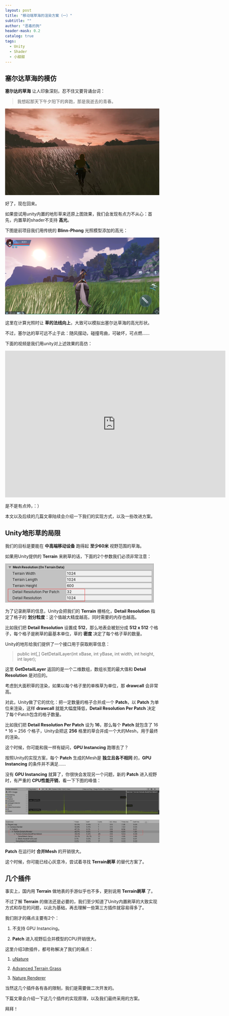 ```yaml
---
layout: post
title: "移动端草海的渲染方案（一）"
subtitle: ""
author: "恶毒的狗"
header-mask: 0.2
catalog: true
tags:
  - Unity
  - Shader
  - 小甜甜
---
```


## 塞尔达草海的模仿

**塞尔达的草海** 让人印象深刻，忍不住又要背诵台词：

> 我想起那天下午夕阳下的奔跑，那是我逝去的青春。

![img](/img/unity-grass/screenshot1.png)

好了，现在回来。

如果尝试用unity内置的地形草来还原上图效果，我们会发现有点力不从心：首先，内置草的shader不支持 **高光**。 

下图是前项目我们用传统的 **Blinn-Phong** 光照模型添加的高光：

![img](/img/unity-grass/screenshot2.png)

这里在计算光照时让 **草的法线向上**，大致可以模拟出塞尔达草海的高光形状。

不过，塞尔达的草可远不止于此：随风摆动，碰撞弯曲，可破坏，可点燃......

下面的视频是我们用unity对上述效果的高仿：

<iframe frameborder="0" width="720" height="480" src="https://v.qq.com/txp/iframe/player.html?vid=h3051zdbrxd" allowFullScreen="true"></iframe>

是不是有点帅，：）

本文以及后续的几篇文章陆续会介绍一下我们的实现方式，以及一些改进方案。

## Unity地形草的局限

我们的目标是要能在 **中高端移动设备** 跑得起 **至少60米** 视野范围的草海。 

如果用Unity提供的 **Terrain** 来刷草的话，下面的2个参数我们必须非常注意：

![img](/img/unity-grass/screenshot3.png)

为了记录刷草的信息，Unity会把我们的 **Terrain** 栅格化，**Detail Resolution** 指定了格子的 **划分粒度**：这个值越大精度越高，同时需要的内存也越高。

比如我们把 **Detail Resolution** 设置成 **512**，那么地表会被划分成 **512 x 512** 个格子，每个格子是刷草的最基本单位，草的 **密度** 决定了每个格子草的数量。

Unity的地形给我们提供了一个接口用于获取刷草信息：

> public int[,] GetDetailLayer(int xBase, int yBase, int width, int height, int layer);

这里 **GetDetailLayer** 返回的是一个二维数组，数组长宽的最大值和 **Detail Resolution** 是对应的。

考虑到大面积草的渲染，如果以每个格子里的单株草为单位，那 **drawcall** 会非常高。

对此，Unity做了它的优化：把一定数量的格子合并成一个 **Patch**，以 **Patch** 为单位来渲染，这样 **drawcall** 就能大幅度降低，**Detail Resolution Per Patch** 决定了每个Patch包含的格子数量。

比如我们把 **Detail Resolution Per Patch** 设为 **16**，那么每个 **Patch** 就包含了 16 * 16 = 256 个格子，Unity会把这 **256** 格里的草合并成一个大的Mesh，用于最终的渲染。

这个时候，你可能和我一样有疑问，**GPU Instancing** 跑哪去了？

按照Unity的实现方案，每个 **Patch** 生成的Mesh是 **独立且各不相同** 的，**GPU Instancing** 的条件并不满足......

没有 **GPU Instancing** 就算了，你很快会发现另一个问题，新的 **Patch** 进入视野时，有严重的 **CPU性能开销**，看一下下图的峰值：

![img](/img/unity-grass/screenshot4.png)

![img](/img/unity-grass/screenshot5.png)

**Patch** 在运行时 **合并Mesh** 的开销很大。

这个时候，你可能已经心灰意冷，尝试着寻找 **Terrain刷草** 的替代方案了。

## 几个插件

事实上，国内用 **Terrain** 做地表的手游似乎也不多，更别说用 **Terrain刷草** 了。

不过了解 **Terrain** 的做法还是必要的，我们至少知道了Unity内置刷草的大致实现方式和存在的问题，以此为基础，再去理解一些第三方插件就容易得多了。

我们刚才的痛点主要有2个：

1. 不支持 GPU Instancing。

2. **Patch** 进入视野后合并模型的CPU开销很大。

这里介绍3款插件，都号称解决了我们的痛点：

1. [uNature](https://assetstore.unity.com/packages/vfx/shaders/unature-gpu-grass-and-interactable-trees-43129?aid=1101l85Tr)

2. [Advanced Terrain Grass](https://assetstore.unity.com/packages/tools/terrain/advanced-terrain-grass-100014?aid=1101l85Tr)

3. [Nature Renderer](https://assetstore.unity.com/packages/tools/terrain/nature-renderer-153552?aid=1101l85Tr)

当然这几个插件各有各的限制，我们是需要做二次开发的。

下篇文章会介绍一下这几个插件的实现原理，以及我们最终采用的方案。

拜拜！




















